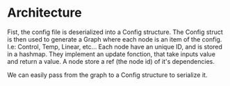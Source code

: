 # Architecture

Fist, the config file is deserialized into a Config structure.
The Config struct is then used to generate a Graph where each node is an item of the config.
I.e: Control, Temp, Linear, etc...
Each node have an unique ID, and is stored in a hashmap. They implement an update fonction, that take inputs value and return a value.
A node store a ref (the node id) of it's dependencies.

We can easily pass from the graph to a Config structure to serialize it.
